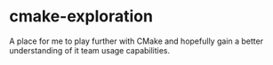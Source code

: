 # cmake-exploration
A place for me to play further with CMake and hopefully gain a better understanding of it team usage capabilities.
